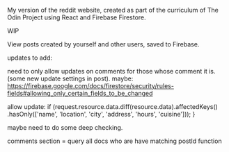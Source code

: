 My version of the reddit website, created as part of the curriculum of The Odin Project using React and Firebase Firestore.

WIP

View posts created by yourself and other users, saved to Firebase.


updates to add:

need to only allow updates on comments for those whose comment it is. (some new update settings in post). maybe:
https://firebase.google.com/docs/firestore/security/rules-fields#allowing_only_certain_fields_to_be_changed

allow update: if (request.resource.data.diff(resource.data).affectedKeys()
.hasOnly(['name', 'location', 'city', 'address', 'hours', 'cuisine']));
}

maybe need to do some deep checking.

comments section = query all docs who are have matching postId
function